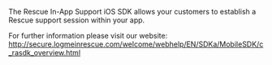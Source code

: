 The Rescue In-App Support iOS SDK allows your customers to establish a Rescue support session within your app.

For further information please visit our website: http://secure.logmeinrescue.com/welcome/webhelp/EN/SDKa/MobileSDK/c_rasdk_overview.html
